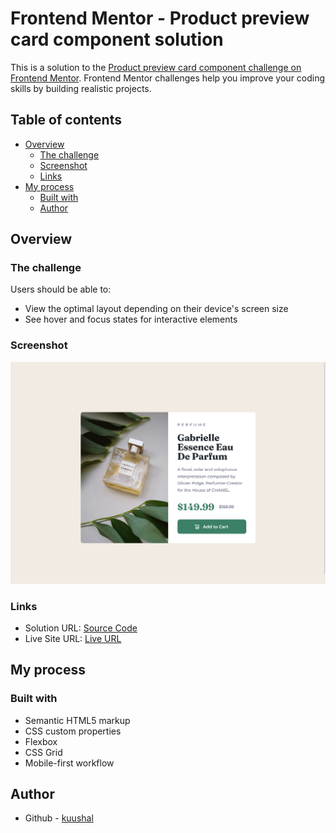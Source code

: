 # Frontend Mentor - Product preview card component solution

This is a solution to the [Product preview card component challenge on Frontend Mentor](https://www.frontendmentor.io/challenges/product-preview-card-component-GO7UmttRfa). Frontend Mentor challenges help you improve your coding skills by building realistic projects.

## Table of contents

- [Overview](#overview)
  - [The challenge](#the-challenge)
  - [Screenshot](#screenshot)
  - [Links](#links)
- [My process](#my-process)
  - [Built with](#built-with)
  - [Author](#author)


## Overview

### The challenge

Users should be able to:

- View the optimal layout depending on their device's screen size
- See hover and focus states for interactive elements

### Screenshot

![screenshot of my solution](screenshot.png)

### Links

- Solution URL: [Source Code](https://github.com/kuushal/frontend-mentor/tree/main/product-preview-card-component-main)
- Live Site URL: [Live URL](https://kuushal.github.io/frontend-mentor/product-preview-card-component-main)

## My process

### Built with

- Semantic HTML5 markup
- CSS custom properties
- Flexbox
- CSS Grid
- Mobile-first workflow

## Author

- Github - [kuushal](https://github.com/kuushal)

